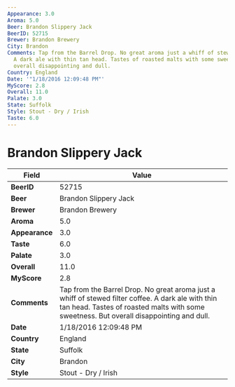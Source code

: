 ```yaml
---
Appearance: 3.0
Aroma: 5.0
Beer: Brandon Slippery Jack
BeerID: 52715
Brewer: Brandon Brewery
City: Brandon
Comments: Tap from the Barrel Drop. No great aroma just a whiff of stewed filter coffee.
  A dark ale with thin tan head. Tastes of roasted malts with some sweetness. But
  overall disappointing and dull.
Country: England
Date: '"1/18/2016 12:09:48 PM"'
MyScore: 2.8
Overall: 11.0
Palate: 3.0
State: Suffolk
Style: Stout - Dry / Irish
Taste: 6.0
---
```


# Brandon Slippery Jack

| Field         | Value |
|---------------|-------|
| **BeerID** | 52715 |
| **Beer** | Brandon Slippery Jack |
| **Brewer** | Brandon Brewery |
| **Aroma** | 5.0 |
| **Appearance** | 3.0 |
| **Taste** | 6.0 |
| **Palate** | 3.0 |
| **Overall** | 11.0 |
| **MyScore** | 2.8 |
| **Comments** | Tap from the Barrel Drop. No great aroma just a whiff of stewed filter coffee. A dark ale with thin tan head. Tastes of roasted malts with some sweetness. But overall disappointing and dull. |
| **Date** | 1/18/2016 12:09:48 PM |
| **Country** | England |
| **State** | Suffolk |
| **City** | Brandon |
| **Style** | Stout - Dry / Irish |
